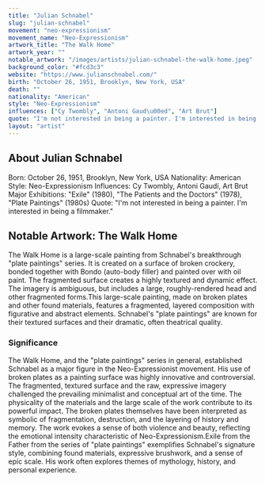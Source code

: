 ```yaml
---
title: "Julian Schnabel"
slug: "julian-schnabel"
movement: "neo-expressionism"
movement_name: "Neo-Expressionism"
artwork_title: "The Walk Home"
artwork_year: ""
notable_artwork: "/images/artists/julian-schnabel-the-walk-home.jpeg"
background_color: "#fcd3c3"
website: "https://www.julianschnabel.com/"
birth: "October 26, 1951, Brooklyn, New York, USA"
death: ""
nationality: "American"
style: "Neo-Expressionism"
influences: ["Cy Twombly", "Antoni Gaud\u00ed", "Art Brut"]
quote: "I'm not interested in being a painter. I'm interested in being a filmmaker."
layout: "artist"
---
```


## About Julian Schnabel

Born: October 26, 1951, Brooklyn, New York, USA Nationality: American Style: Neo-Expressionism Influences: Cy Twombly, Antoni Gaudí, Art Brut Major Exhibitions: "Exile" (1980), "The Patients and the Doctors" (1978), "Plate Paintings" (1980s) Quote: "I'm not interested in being a painter. I'm interested in being a filmmaker."

## Notable Artwork: The Walk Home

The Walk Home is a large-scale painting from Schnabel's breakthrough "plate paintings" series. It is created on a surface of broken crockery, bonded together with Bondo (auto-body filler) and painted over with oil paint. The fragmented surface creates a highly textured and dynamic effect. The imagery is ambiguous, but includes a large, roughly-rendered head and other fragmented forms.This large-scale painting, made on broken plates and other found materials, features a fragmented, layered composition with figurative and abstract elements. Schnabel's "plate paintings" are known for their textured surfaces and their dramatic, often theatrical quality.

### Significance

The Walk Home, and the "plate paintings" series in general, established Schnabel as a major figure in the Neo-Expressionist movement. His use of broken plates as a painting surface was highly innovative and controversial. The fragmented, textured surface and the raw, expressive imagery challenged the prevailing minimalist and conceptual art of the time. The physicality of the materials and the large scale of the work contribute to its powerful impact. The broken plates themselves have been interpreted as symbolic of fragmentation, destruction, and the layering of history and memory. The work evokes a sense of both violence and beauty, reflecting the emotional intensity characteristic of Neo-Expressionism.Exile from the Father from the series of "plate paintings" exemplifies Schnabel's signature style, combining found materials, expressive brushwork, and a sense of epic scale. His work often explores themes of mythology, history, and personal experience.
